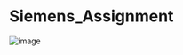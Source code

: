 # Siemens_Assignment
![image](https://github.com/ajith-ajmal/Siemens_Assignment/assets/88034666/1b842b12-95cd-4683-8a33-f81332dbfeed)
